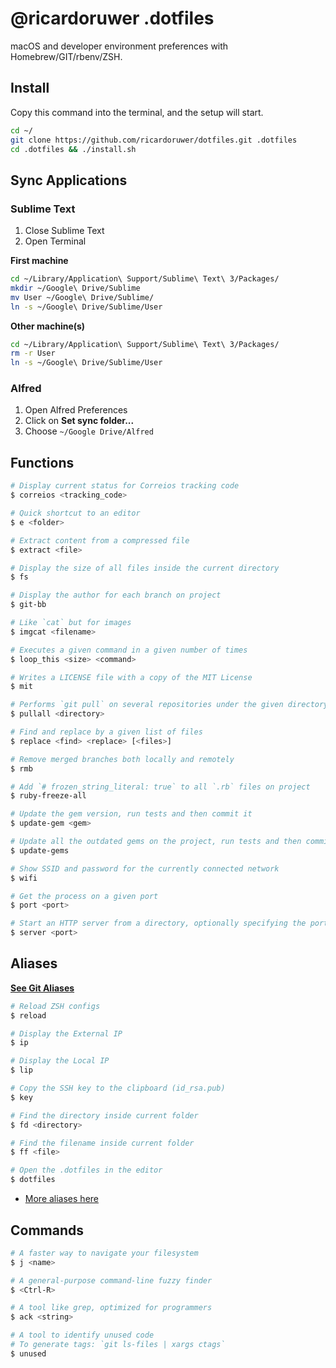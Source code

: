 # @ricardoruwer .dotfiles

macOS and developer environment preferences with Homebrew/GIT/rbenv/ZSH.

## Install

Copy this command into the terminal, and the setup will start.

```bash
cd ~/
git clone https://github.com/ricardoruwer/dotfiles.git .dotfiles
cd .dotfiles && ./install.sh
```

## Sync Applications

### Sublime Text

1. Close Sublime Text
2. Open Terminal

**First machine**

```bash
cd ~/Library/Application\ Support/Sublime\ Text\ 3/Packages/
mkdir ~/Google\ Drive/Sublime
mv User ~/Google\ Drive/Sublime/
ln -s ~/Google\ Drive/Sublime/User
```

**Other machine(s)**

```bash
cd ~/Library/Application\ Support/Sublime\ Text\ 3/Packages/
rm -r User
ln -s ~/Google\ Drive/Sublime/User
```

### Alfred

1. Open Alfred Preferences
2. Click on **Set sync folder...**
3. Choose `~/Google Drive/Alfred`

## Functions

```bash
# Display current status for Correios tracking code
$ correios <tracking_code>

# Quick shortcut to an editor
$ e <folder>

# Extract content from a compressed file
$ extract <file>

# Display the size of all files inside the current directory
$ fs

# Display the author for each branch on project
$ git-bb

# Like `cat` but for images
$ imgcat <filename>

# Executes a given command in a given number of times
$ loop_this <size> <command>

# Writes a LICENSE file with a copy of the MIT License
$ mit

# Performs `git pull` on several repositories under the given directory
$ pullall <directory>

# Find and replace by a given list of files
$ replace <find> <replace> [<files>]

# Remove merged branches both locally and remotely
$ rmb

# Add `# frozen_string_literal: true` to all `.rb` files on project
$ ruby-freeze-all

# Update the gem version, run tests and then commit it
$ update-gem <gem>

# Update all the outdated gems on the project, run tests and then commit it
$ update-gems

# Show SSID and password for the currently connected network
$ wifi

# Get the process on a given port
$ port <port>

# Start an HTTP server from a directory, optionally specifying the port
$ server <port>
```

## Aliases

[**See Git Aliases**](./files/configs/gitconfig)

```bash
# Reload ZSH configs
$ reload

# Display the External IP
$ ip

# Display the Local IP
$ lip

# Copy the SSH key to the clipboard (id_rsa.pub)
$ key

# Find the directory inside current folder
$ fd <directory>

# Find the filename inside current folder
$ ff <file>

# Open the .dotfiles in the editor
$ dotfiles
```

- [More aliases here](./files/shell/aliases.sh)

## Commands

```bash
# A faster way to navigate your filesystem
$ j <name>

# A general-purpose command-line fuzzy finder
$ <Ctrl-R>

# A tool like grep, optimized for programmers
$ ack <string>

# A tool to identify unused code
# To generate tags: `git ls-files | xargs ctags`
$ unused
```
